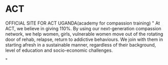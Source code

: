 # ACT

OFFICIAL SITE FOR ACT UGANDA(academy for compassion training)
"
At ACT, we believe in giving 110%. By using our next-generation compassion network, we help women, girls, vulnerable women move out of the rotating door of rehab, relapse, return to addictive behaviours. We join with them in starting afresh in a sustainable manner, regardless of their background, level of education and socio-economic challenges.

"
